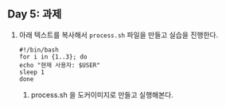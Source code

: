 ## Day 5: 과제

1. 아래 텍스트를 복사해서 `process.sh` 파일을 만들고 실습을 진행한다.

    ```
    #!/bin/bash
    for i in {1..3}; do
    echo "현재 사용자: $USER"
    sleep 1
    done
    ```
    1. process.sh 을 도커이미지로 만들고 실행해본다.

    